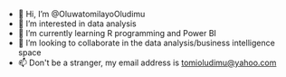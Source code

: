 - 👋 Hi, I’m @OluwatomilayoOludimu
- 👀 I’m interested in data analysis
- 🌱 I’m currently learning R programming and Power BI
- 💞️ I’m looking to collaborate in the data analysis/business intelligence space
- 📫 Don't be a stranger, my email address is tomioludimu@yahoo.com

<!---
OluwatomilayoOludimu/OluwatomilayoOludimu is a ✨ special ✨ repository because its `README.md` (this file) appears on your GitHub profile.
You can click the Preview link to take a look at your changes.
--->
